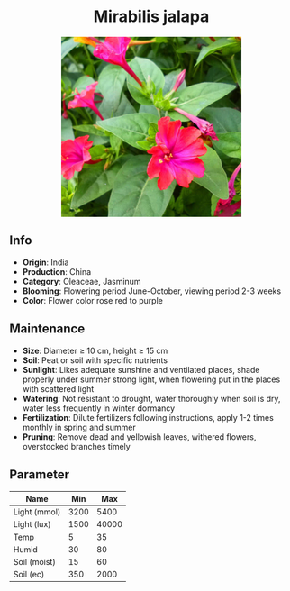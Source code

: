 <h1 align='center'>Mirabilis jalapa</h1>
<p align="center">
    <img 
        align='center'
        width='320'
        src="../images/mirabilis jalapa.png" 
        alt='Mirabilis jalapa' />
</p>

## Info

 - **Origin**: India
 - **Production**: China
 - **Category**: Oleaceae, Jasminum
 - **Blooming**: Flowering period June-October, viewing period 2-3 weeks
 - **Color**: Flower color rose red to purple

## Maintenance

 - **Size**: Diameter ≥ 10 cm, height ≥ 15 cm
 - **Soil**: Peat or soil with specific nutrients
 - **Sunlight**: Likes adequate sunshine and ventilated places, shade properly under summer strong light, when flowering put in the places with scattered light
 - **Watering**: Not resistant to drought, water thoroughly when soil is dry, water less frequently in winter dormancy
 - **Fertilization**: Dilute fertilizers following instructions, apply 1-2 times monthly in spring and summer
 - **Pruning**: Remove dead and yellowish leaves, withered flowers, overstocked branches timely

## Parameter

| Name         | Min  | Max   |
|--------------|------|-------|
| Light (mmol) | 3200 | 5400  |
| Light (lux)  | 1500 | 40000 |
| Temp         | 5    | 35    |
| Humid        | 30   | 80    |
| Soil (moist) | 15   | 60    |
| Soil (ec)    | 350  | 2000  |